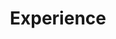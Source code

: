 ---
title: "Experience"
layout: archive
permalink: /Experience/
author_profile: true
sidebar_main: true
classes: wide
---